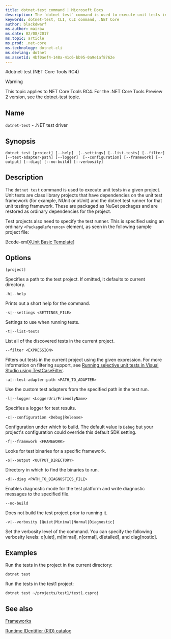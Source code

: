 ```yaml
---
title: dotnet-test command | Microsoft Docs
description: The `dotnet test` command is used to execute unit tests in a given project.
keywords: dotnet-test, CLI, CLI command, .NET Core
author: blackdwarf
ms.author: mairaw
ms.date: 02/08/2017
ms.topic: article
ms.prod: .net-core
ms.technology: dotnet-cli
ms.devlang: dotnet
ms.assetid: 4bf0aef4-148a-41c6-bb95-0a9e1af8762e
---
```


#dotnet-test (NET Core Tools RC4)

> [!WARNING]
> This topic applies to NET Core Tools RC4. For the .NET Core Tools Preview 2 version,
> see the [dotnet-test](../../tools/dotnet-test.md) topic.

## Name

`dotnet-test` - .NET test driver

## Synopsis

`dotnet test [project] [--help] 
    [--settings] [--list-tests] [--filter] 
    [--test-adapter-path] [--logger] 
    [--configuration] [--framework] [--output] [--diag]
    [--no-build] [--verbosity]`

## Description

The `dotnet test` command is used to execute unit tests in a given project. Unit tests are class library 
projects that have dependencies on the unit test framework (for example, NUnit or xUnit) and the 
dotnet test runner for that unit testing framework. 
These are packaged as NuGet packages and are restored as ordinary dependencies for the project.

Test projects also need to specify the test runner. This is specified using an ordinary `<PackageReference>` element, as 
seen in the following sample project file:

[!code-xml[XUnit Basic Template](../../../../samples/snippets/csharp/xunit-test/xunit-test.csproj)]

## Options

`[project]`
    
Specifies a path to the test project. If omitted, it defaults to current directory.

`-h|--help`

Prints out a short help for the command.

`-s|--settings <SETTINGS_FILE>`

Settings to use when running tests. 

`-t|--list-tests`

List all of the discovered tests in the current project. 

`--filter <EXPRESSION>`

Filters out tests in the current project using the given expression. For more information on filtering support, see [Running selective unit tests in Visual Studio using TestCaseFilter](https://aka.ms/vstest-filtering).

`-a|--test-adapter-path <PATH_TO_ADAPTER>`

Use the custom test adapters from the specified path in the test run. 

`-l|--logger <LoggerUri/FriendlyName>`

Specifies a logger for test results. 

`-c|--configuration <Debug|Release>`

Configuration under which to build. The default value is `Debug` but your project's configuration could override this default SDK setting.

`-f|--framework <FRAMEWORK>`

Looks for test binaries for a specific framework.

`-o|--output <OUTPUT_DIRECTORY>`

Directory in which to find the binaries to run.

`-d|--diag <PATH_TO_DIAGNOSTICS_FILE>`

Enables diagnostic mode for the test platform and write diagnostic messages to the specified file. 

`--no-build` 

Does not build the test project prior to running it.

`-v|--verbosity [Quiet|Minimal|Normal|Diagnostic]`

Set the verbosity level of the command. You can specify the following verbosity levels: q[uiet], m[inimal], n[ormal], d[etailed], and diag[nostic]. 

## Examples

Run the tests in the project in the current directory:

`dotnet test` 

Run the tests in the test1 project:

`dotnet test ~/projects/test1/test1.csproj` 

## See also

[Frameworks](../../../standard/frameworks.md)

[Runtime IDentifier (RID) catalog](../../rid-catalog.md)
